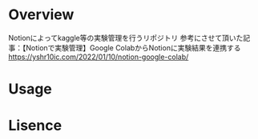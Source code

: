 # Overview
Notionによってkaggle等の実験管理を行うリポジトリ 
参考にさせて頂いた記事：【Notionで実験管理】Google ColabからNotionに実験結果を連携する<br>
https://yshr10ic.com/2022/01/10/notion-google-colab/
# Usage

# Lisence
